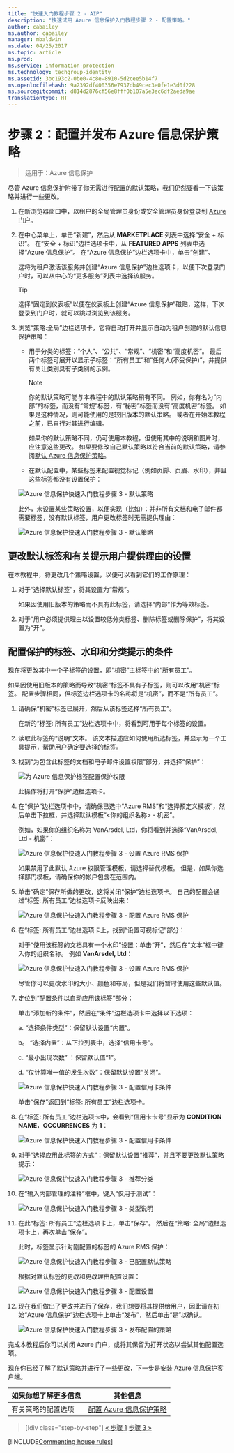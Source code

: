 ```yaml
---
title: "快速入门教程步骤 2 - AIP"
description: "快速试用 Azure 信息保护入门教程步骤 2 - 配置策略。"
author: cabailey
ms.author: cabailey
manager: mbaldwin
ms.date: 04/25/2017
ms.topic: article
ms.prod: 
ms.service: information-protection
ms.technology: techgroup-identity
ms.assetid: 3bc193c2-0be0-4c8e-8910-5d2cee5b14f7
ms.openlocfilehash: 9a2392df400356e7937db49cec3e0fe1e3d0f228
ms.sourcegitcommit: d814d2876cf56e8fff0b107a5e3ec6df2aeda9ae
translationtype: HT
---
```

# <a name="step-2-configure-and-publish-the-azure-information-protection-policy"></a>步骤 2：配置并发布 Azure 信息保护策略

>适用于：Azure 信息保护

尽管 Azure 信息保护附带了你无需进行配置的默认策略，我们仍然要看一下该策略并进行一些更改。

1. 在新浏览器窗口中，以租户的全局管理员身份或安全管理员身份登录到 [Azure 门户](https://portal.azure.com)。

2. 在中心菜单上，单击“新建”，然后从 **MARKETPLACE** 列表中选择“安全 + 标识”。 在“安全 + 标识”边栏选项卡中，从 **FEATURED APPS** 列表中选择“Azure 信息保护”。 在“Azure 信息保护”边栏选项卡中，单击“创建”。

    这将为租户激活该服务并创建“Azure 信息保护”边栏选项卡，以便下次登录门户时，可以从中心的“更多服务”列表中选择该服务。 

    > [!TIP] 
    > 选择“固定到仪表板”以便在仪表板上创建“Azure 信息保护”磁贴，这样，下次登录到门户时，就可以跳过浏览到该服务。

3.  浏览“策略:全局”边栏选项卡，它将自动打开并显示自动为租户创建的默认信息保护策略：
    
    - 用于分类的标签：“个人”、“公共”、“常规”、“机密”和“高度机密”。 最后两个标签可展开以显示子标签：“所有员工”和“任何人(不受保护)”，并提供有关让类别具有子类别的示例。
    
       > [!NOTE]
       > 你的默认策略可能与本教程中的默认策略稍有不同。 例如，你有名为“内部”的标签，而没有“常规”标签，有“秘密”标签而没有“高度机密”标签。 如果是这种情况，则可能使用的是较旧版本的默认策略。 或者在开始本教程之前，已自行对其进行编辑。
       > 
       > 如果你的默认策略不同，仍可使用本教程，但使用其中的说明和图片时，应注意这些更改。 如果要修改自己默认策略以符合当前的默认策略，请参阅[默认 Azure 信息保护策略](../deploy-use/configure-policy-default.md)。

    - 在默认配置中，某些标签未配置视觉标记（例如页脚、页眉、水印），并且这些标签都没有设置保护： 
    
    ![Azure 信息保护快速入门教程步骤 3 - 默认策略](../media/info-protect-policy-default-labelsv2.png)
    
    此外，未设置某些策略设置，以便实现（比如）：并非所有文档和电子邮件都需要标签，没有默认标签，用户更改标签时无需提供理由：
    
    ![Azure 信息保护快速入门教程步骤 3 - 默认策略](../media/info-protect-policy-default-settings.png)

## <a name="changing-the-settings-for-a-default-label-and-prompt-for-justification"></a>更改默认标签和有关提示用户提供理由的设置

在本教程中，将更改几个策略设置，以便可以看到它们的工作原理：

1. 对于“选择默认标签”，将其设置为“常规”。 

    如果因使用旧版本的策略而不具有此标签，请选择“内部”作为等效标签。

2. 对于“用户必须提供理由以设置较低分类标签、删除标签或删除保护”，将其设置为“开”。

## <a name="configuring-a-label-for-protection-a-watermark-and-a-condition-to-prompt-for-classification"></a>配置保护的标签、水印和分类提示的条件

现在将更改其中一个子标签的设置，即“机密”主标签中的“所有员工”。 

如果因使用旧版本的策略而导致“机密”标签不具有子标签，则可以改用“机密”标签。 配置步骤相同，但标签边栏选项卡的名称将是“机密”，而不是“所有员工”。

1. 请确保“机密”标签已展开，然后从该标签选择“所有员工”。
    
    在新的“标签: 所有员工”边栏选项卡中，将看到可用于每个标签的设置。 

2. 读取此标签的“说明”文本。 该文本描述应如何使用所选标签，并显示为一个工具提示，帮助用户确定要选择的标签。

3. 找到“为包含此标签的文档和电子邮件设置权限”部分，并选择“保护”：
    
    ![为 Azure 信息保护标签配置保护权限](../media/info-protect-protection-barv2.png) 
    
    此操作将打开“保护”边栏选项卡。
    
3. 在“保护”边栏选项卡中，请确保已选中“Azure RMS”和“选择预定义模板”，然后单击下拉框，并选择默认模板“\<你的组织名称> - 机密”。     
    
    例如，如果你的组织名称为 VanArsdel, Ltd，你将看到并选择“VanArsdel, Ltd - 机密”： 
    
    ![Azure 信息保护快速入门教程步骤 3 - 设置 Azure RMS 保护](../media/step2-select-rms-template.png)
    
    如果禁用了此默认 Azure 权限管理模板，请选择替代模板。 但是，如果你选择部门模板，请确保你的帐户包含在范围内。
    
4. 单击“确定”保存所做的更改，这将关闭“保护”边栏选项卡。 自己的配置会通过“标签: 所有员工”边栏选项卡反映出来：
    
    ![Azure 信息保护快速入门教程步骤 3 - 配置 Azure RMS 保护](../media/protection-bar-configured.png)
    
5. 在“标签: 所有员工”边栏选项卡上，找到“设置可视标记”部分：
    
    对于“使用该标签的文档具有一个水印”设置：单击“开”，然后在“文本”框中键入你的组织名称。 例如 **VanArsdel, Ltd**： 
    
    ![Azure 信息保护快速入门教程步骤 3 - 设置 Azure RMS 保护](../media/step2-configure-watermark.png)
    
    尽管你可以更改水印的大小、颜色和布局，但是我们将暂时使用这些默认值。
    
6. 定位到“配置条件以自动应用该标签”部分：
    
    单击“添加新的条件”，然后在“条件”边栏选项卡中选择以下选项：
    
    a. “选择条件类型”：保留默认设置“内置”。
    
    b。 “选择内置”：从下拉列表中，选择“信用卡号”。
    
    c. “最小出现次数” ：保留默认值“1”。
    
    d. “仅计算唯一值的发生次数”：保留默认设置“关闭”。
    
    ![Azure 信息保护快速入门教程步骤 3 - 配置信用卡条件](../media/step2-configure-condition.png)
    
    单击“保存”返回到“标签: 所有员工”边栏选项卡。

7. 在“标签: 所有员工”边栏选项卡中，会看到“信用卡卡号”显示为 **CONDITION NAME**，**OCCURRENCES** 为 **1**：
    
    ![Azure 信息保护快速入门教程步骤 3 - 配置信用卡条件](../media/step2-see-condition.png)

8. 对于“选择应用此标签的方式”：保留默认设置“推荐”，并且不要更改默认策略提示：
    
    ![Azure 信息保护快速入门教程步骤 3 - 推荐分类](../media/step2-keep-recommendedv2.png)

9. 在“输入内部管理的注释”框中，键入“仅用于测试”：
    
    ![Azure 信息保护快速入门教程步骤 3 - 类型说明](../media/step2-type-notes.png)

10. 在此“标签: 所有员工”边栏选项卡上，单击“保存”。 然后在“策略: 全局”边栏选项卡上，再次单击“保存”。
    
    此时，标签显示针对刚配置的标签的 Azure RMS 保护：

    ![Azure 信息保护快速入门教程步骤 3 - 已配置默认策略](../media/info-protect-policy-configuredv2.png)
    
    根据对默认标签的更改和更改理由配置设置：
    
    ![Azure 信息保护快速入门教程步骤 3 - 配置设置](../media/info-protect-settings-configuredv2.png)
    
11. 现在我们做出了更改并进行了保存，我们想要将其提供给用户，因此请在初始“Azure 信息保护”边栏选项卡上单击“发布”，然后单击“是”以确认。

    ![Azure 信息保护快速入门教程步骤 3 - 发布配置的策略](../media/info-protect-publish.png)

完成本教程后你可以关闭 Azure 门户，或将其保留为打开状态以尝试其他配置选项。

现在你已经了解了默认策略并进行了一些更改，下一步是安装 Azure 信息保护客户端。

|如果你想了解更多信息|其他信息|
|--------------------------------|--------------------------|
|有关策略的配置选项|[配置 Azure 信息保护策略](../deploy-use/configure-policy.md)|


>[!div class="step-by-step"]
[&#171; 步骤 1](infoprotect-tutorial-step1.md)
[步骤 3 &#187;](infoprotect-tutorial-step3.md)

[!INCLUDE[Commenting house rules](../includes/houserules.md)]